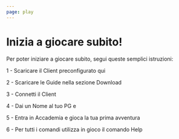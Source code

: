 ```yaml
---
page: play
---
```


# Inizia a giocare subito!

Per poter iniziare a giocare subito, segui queste semplici istruzioni:

1 - Scaricare il Client preconfigurato qui

2 - Scaricare le Guide nella sezione Download

3 - Connetti il Client

4 - Dai un Nome al tuo PG e

5 - Entra in Accademia e gioca la tua prima avventura

6 - Per tutti i comandi utilizza in gioco il comando Help
